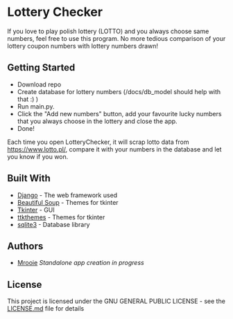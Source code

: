 # Lottery Checker

If you love to play polish lottery (LOTTO) and you always choose same numbers, feel free to use this program.
No more tedious comparison of your lottery coupon numbers with lottery numbers drawn!

## Getting Started

* Download repo
* Create database for lottery numbers (/docs/db_model should help with that :) )
* Run main.py.
* Click the "Add new numbers" button, add your favourite lucky numbers that you always choose in the lottery and close the app.
* Done!

Each time you open LotteryChecker, it will scrap lotto data from https://www.lotto.pl/, compare it with your numbers in the database and let you know if you won.

## Built With

* [Django](https://www.djangoproject.com/) - The web framework used
* [Beautiful Soup](https://www.crummy.com/software/BeautifulSoup/bs4/doc/) - Themes for tkinter
* [Tkinter](https://docs.python.org/3/library/tkinter.html) - GUI 
* [ttkthemes](https://pypi.org/project/ttkthemes/) - Themes for tkinter
* [sqlite3](https://www.sqlite.org/index.html) - Database library


## Authors
* [Mrooie](https://github.com/Mrooie)
*Standalone app creation in progress*

## License

This project is licensed under the GNU GENERAL PUBLIC LICENSE - see the [LICENSE.md](LICENSE.md) file for details
